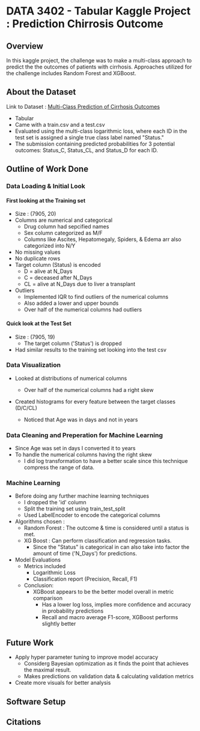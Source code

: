 # **DATA 3402 - Tabular Kaggle Project : Prediction Chirrosis Outcome**

## **Overview** 
In this kaggle project, the challenge was to make a multi-class approach to predict the the outcomes of patients with cirrhosis. Approaches utilized for the challenge includes Random Forest and XGBoost. 

## **About the Dataset** 
Link to Dataset : [Multi-Class Prediction of Cirrhosis Outcomes](https://www.kaggle.com/competitions/playground-series-s3e26/overview)
- Tabular
- Came with a train.csv and a test.csv
- Evaluated using the multi-class logarithmic loss, where each ID in the test set is assigned a single true class label named "Status."
- The submission containing predicted probabilities for 3 potential outcomes: Status_C, Status_CL, and Status_D for each ID.

## **Outline of Work Done** 
### Data Loading & Initial Look
#### First looking at the Training set
- Size : (7905, 20)
- Columns are numerical and categorical
  - Drug column had sepcified names
  - Sex column categorized as M/F
  - Columns like Ascites, Hepatomegaly, Spiders, & Edema arr also categorized into N/Y
- No missing values
- No duplicate rows
- Target column (Status) is encoded
  - D = alive at N_Days
  - C = deceased after N_Days
  - CL = alive at N_Days due to liver a transplant
- Outliers
  - Implemented IQR to find outliers of the numerical columns
  - Also added a lower and upper bounds
  - Over half of the numerical columns had outliers

 #### Quick look at the Test Set
 - Size : (7905, 19)
   - The target column ('Status') is dropped
- Had similar results to the training set looking into the test csv

### Data Visualization 
- Looked at distributions of numerical columns
  - Over half of the numerical columns had a right skew
 
- Created histograms for every feature between the target classes (D/C/CL)
  - Noticed that Age was in days and not in years
 

### Data Cleaning and Preperation for Machine Learning
- Since Age was set in days I converted it to years
- To handle the numerical columns having the right skew
  - I did log transformation to have a better scale since this technique compress the range of data. 

### Machine Learning 
- Before doing any further machine learning techniques
  - I dropped the 'id' column
  - Split the training set using train_test_split
  - Used LabelEncoder to encode the categorical columns
- Algorithms chosen :
  - Random Forest : The outcome & time is considered until a status is met.
  - XG Boost : Can perform classification and regression tasks.
    - Since the "Status" is categorical in can also take into factor the amount of time ('N_Days') for predictions.
- Model Evaluations
  - Metrics included 
    - Logarithmic Loss 
    - Classification report (Precision, Recall, F1)
  - Conclusion:
    - XGBoost appears to be the better model overall in metric comparison
      - Has a lower log loss, implies more confidence and accuracy in probability predictions
      - Recall and macro average F1-score, XGBoost performs slightly better

## Future Work 
- Apply hyper parameter tuning to improve model accuracy
  - Considerg Bayesian optimization as it finds the point that achieves the maximal result.
  - Makes predictions on validation data & calculating validation metrics
- Create more visuals for better analysis

## Software Setup

## Citations
